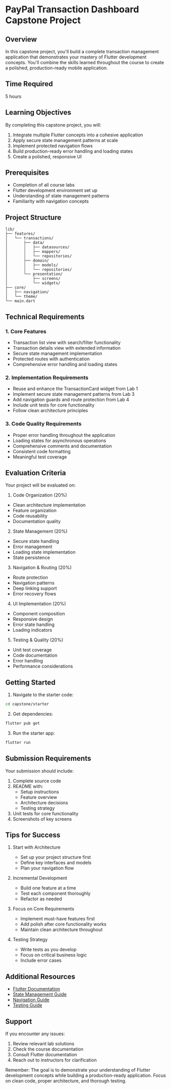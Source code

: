 # PayPal Transaction Dashboard Capstone Project

## Overview
In this capstone project, you'll build a complete transaction management application that demonstrates your mastery of Flutter development concepts. You'll combine the skills learned throughout the course to create a polished, production-ready mobile application.

## Time Required
5 hours

## Learning Objectives
By completing this capstone project, you will:
1. Integrate multiple Flutter concepts into a cohesive application
2. Apply secure state management patterns at scale
3. Implement protected navigation flows
4. Build production-ready error handling and loading states
5. Create a polished, responsive UI

## Prerequisites
- Completion of all course labs
- Flutter development environment set up
- Understanding of state management patterns
- Familiarity with navigation concepts

## Project Structure
```
lib/
├── features/
│   └── transactions/
│       ├── data/
│       │   ├── datasources/
│       │   ├── mappers/
│       │   └── repositories/
│       ├── domain/
│       │   ├── models/
│       │   └── repositories/
│       └── presentation/
│           ├── screens/
│           └── widgets/
├── core/
│   ├── navigation/
│   └── theme/
└── main.dart
```

## Technical Requirements

### 1. Core Features
- Transaction list view with search/filter functionality
- Transaction details view with extended information
- Secure state management implementation
- Protected routes with authentication
- Comprehensive error handling and loading states

### 2. Implementation Requirements
- Reuse and enhance the TransactionCard widget from Lab 1
- Implement secure state management patterns from Lab 3
- Add navigation guards and route protection from Lab 4
- Include unit tests for core functionality
- Follow clean architecture principles

### 3. Code Quality Requirements
- Proper error handling throughout the application
- Loading states for asynchronous operations
- Comprehensive comments and documentation
- Consistent code formatting
- Meaningful test coverage

## Evaluation Criteria

Your project will be evaluated on:

1. Code Organization (20%)
- Clean architecture implementation
- Feature organization
- Code reusability
- Documentation quality

2. State Management (20%)
- Secure state handling
- Error management
- Loading state implementation
- State persistence

3. Navigation & Routing (20%)
- Route protection
- Navigation patterns
- Deep linking support
- Error recovery flows

4. UI Implementation (20%)
- Component composition
- Responsive design
- Error state handling
- Loading indicators

5. Testing & Quality (20%)
- Unit test coverage
- Code documentation
- Error handling
- Performance considerations

## Getting Started

1. Navigate to the starter code:
```bash
cd capstone/starter
```

2. Get dependencies:
```bash
flutter pub get
```

3. Run the starter app:
```bash
flutter run
```

## Submission Requirements

Your submission should include:
1. Complete source code
2. README with:
   - Setup instructions
   - Feature overview
   - Architecture decisions
   - Testing strategy
3. Unit tests for core functionality
4. Screenshots of key screens

## Tips for Success

1. Start with Architecture
   - Set up your project structure first
   - Define key interfaces and models
   - Plan your navigation flow

2. Incremental Development
   - Build one feature at a time
   - Test each component thoroughly
   - Refactor as needed

3. Focus on Core Requirements
   - Implement must-have features first
   - Add polish after core functionality works
   - Maintain clean architecture throughout

4. Testing Strategy
   - Write tests as you develop
   - Focus on critical business logic
   - Include error cases

## Additional Resources

- [Flutter Documentation](https://flutter.dev/docs)
- [State Management Guide](https://flutter.dev/docs/development/data-and-backend/state-mgmt/intro)
- [Navigation Guide](https://flutter.dev/docs/development/ui/navigation)
- [Testing Guide](https://flutter.dev/docs/testing)

## Support

If you encounter any issues:
1. Review relevant lab solutions
2. Check the course documentation
3. Consult Flutter documentation
4. Reach out to instructors for clarification

Remember: The goal is to demonstrate your understanding of Flutter development concepts while building a production-ready application. Focus on clean code, proper architecture, and thorough testing.
